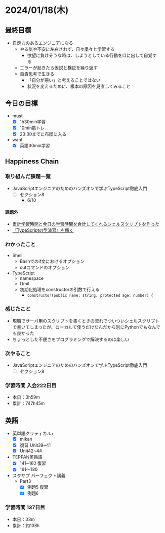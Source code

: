 # 2024/01/18(木)

## 最終目標

- 自走力のあるエンジニアになる
  - やる気や不安に左右されず、日々粛々と学習する
    - 欲望に負けそうな時は、しようとしている行動を口に出して自覚する
  - エラーが起きたら仮説と検証を繰り返す
  - 自責思考で生きる
    - 「自分が悪い」と考えることではない
    - 状況を変えるために、根本の原因を見直してみること

## 今日の目標

- must
  - [x] 1h30min学習
  - [x] 10min筋トレ
  - [x] 23:30までに布団に入る
- want
  - [x] 英語30min学習

## Happiness Chain

### 取り組んだ課題一覧

- JavaScriptエンジニアのためのハンズオンで学ぶTypeScript徹底入門
  - [ ] セクション8
    - 6/10

#### 課題外

- [累計学習時間と今日の学習時間を合計してくれるシェルスクリプトを作った](https://qiita.com/wsigma21/items/3b9c788270e56532fbd9)
- [『TypeScriptの型演習』を解く](https://zenn.dev/wsigma21/scraps/ed6a5c5022c0e3)

### わかったこと

- Shell
  - Bashでのif文におけるオプション
  - cutコマンドのオプション
- TypeScript
  - namespace
  - Omit
  - 初期化処理をconstructorの引数で行える
    - `constructor(public name: string, protected age: number) {`

### 感じたこと

- 現職でサーバ用のスクリプトを書くときの流れでついついシェルスクリプトで書いてしまったが、ローカルで使うだけなんだから別にPythonでもなんでも良かった
- ちょっとした不便さをプログラミングで解決するのは楽しい

### 次やること

- JavaScriptエンジニアのためのハンズオンで学ぶTypeScript徹底入門
  - [ ] セクション8

### 学習時間 入会222日目

- 本日：3h59m
- 累計：747h45m

## 英語

- 英単語クリティカル+
  - [x] mikan
  - [x] 復習 Unit39~41
  - [x] Unit42~44

- TEPPAN英熟語
  - [x] 141~160 復習
  - [x] 161〜180

- スタサプ パーフェクト講義
  - Part3
    - [x] 例題5 復習
    - [x] 例題6

### 学習時間 137日目

- 本日：33m
- 累計：約138h
